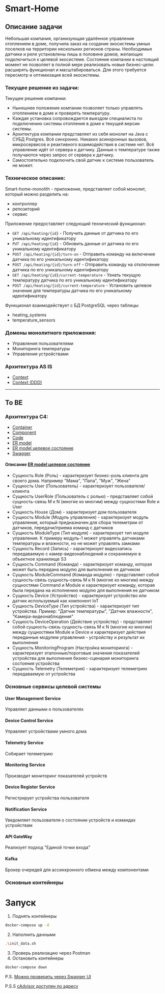 # Smart-Home
## Описание задачи
Небольшая компания, организующая удалённое управление отоплением в доме, получила заказ на создание экосистемы умных поселков на территории нескольких регионов страны. Необходимые датчики и реле установлены лишь в половине домов, желающих подключиться к целевой экосистеме.
Состояние компании в настоящий момент не позволяет в полной мере реализовать новые бизнес-цели: расширять функционал и масштабироваться. Для этого требуется пересмотр и оптимизация всей экосистемы.
### Текущее решение из задачи:
Текущее решение компании:
- Нынешнее положение компании позволяет только управлять отоплением в доме и проверять температуру.
- Каждая установка сопровождается выездом специалиста по подключению системы отопления в доме к текущей версии системы.
- Архитектура компании представляет из себя монолит на Java с СУБД Postgres. Всё синхронно. Никаких асинхронных вызовов, микросервисов и реактивного взаимодействия в системе нет. Всё управление идёт от сервера к датчику. Данные о температуре также получаются через запрос от сервера к датчику.
- Самостоятельно подключить свой датчик к системе пользователь не может.
### Техническое описание:
Smart-home-monolith - приложение, представляет собой монолит, который можно разделить на:
- контроллер
- репозиторий
- сервис

Приложение предоставляет следующий технический функционал:
   * `GET /api/heating/{id}` - Получить данные от датчика по его уникальному идентификатору
   * `PUT /api/heating/{id}` - Обновить данные от датчика по его уникальному идентификатору
   * `POST /api/heating/{id}/turn-on` - Отправить команду на включение датчика по его уникальному идентификатору
   * `POST /api/heating/{id}/turn-off` - Отправить команду на отключение датчика по его уникальному идентификатору
   * `GET /api/heating/{id}/current-temperature` - Узнать текущую температуру датчика по его уникальному идентификатору
   * `POST /api/heating/{id}/current-temperature` - Установить целевое значение для температуры датчика по его уникальному идентификатору

Функционал взаимодействует с БД PostgreSQL через таблицы:
* heating_systems
* temperature_sensors

### Домены монолитного приложения:
* Управления пользователями
* Мониторинга температуры
* Управления устройствами

### Архитектура AS IS
* [Context](documents/C4/context/smart-home-monolith.puml)
* [Context (DDD)](documents/C4/context/smart-home-monolith-domain.puml)
------------
## To BE

### Архитектура C4:
* [Container](documents/C4/container/smart-home-ms-container.puml)
* [Component](documents/C4/component/smart-home-ms-component.puml)
* [Code](documents/C4/code)
* [ER model](documents/other/er-model.puml)
* [ER model целевое состояние](documents/other/er-model-target.puml)
* [Swagger](documents/other/swagger.yaml)

#### Описание [ER model целевое состояние](documents/other/er-model-target.puml)
* Сущность Role (Роль) - характеризует бизнес-роль клиента для своего дома. Например "Мама", "Папа", "Муж", "Жена"
* Сущность User (Пользователь) - характеризует пользователя/клиента
* Сущность UserRole (Пользователь с ролью) - представляет собой сущность-связь M к N (многие ко многим) между сущностями Role и User
* Сущность House (Дом) - характеризует дом пользователя
* Сущность Module (Модуль управления) - характеризует модуль управления, который предназначен для сбора телеметрии от датчиков, передачи/приема команд с датчиков
* Сущность ModuleType (Тип модуля) - характеризует тип модуля управления. К примеру модуль-1 может управлять датчиками температуры и влажности, но не может управлять замками
* Сущность Record (Запись) - характеризует видеозапись передаваемую с камер-видеонаблюдений и сохраняемую в объектное хранилище S3
* Сущность Command (Команда) - характеризует команду, которая может быть передана модулю для выполнения ее датчиком
* Сущность ModuleCommand (Команда модулю) - представляет собой сущность-связь сущность-связь M к N (многие ко многим) между сущностями Command и Module и характеризует команду, которая была передана на исполнению модулю для выполнения ее датчиком
* Сущность Device (Устройство) - характеризует устройство или датчик используемый как компонент IoT
* Сущность DeviceType (Тип устройства) - характеризует тип устройства. Пример: "Датчик температуры", "Датчик влажности", "Камера-видеонаблюдения"
* Сущность DeviceOperation (Действие устройству) - представляет собой сущность-связь сущность-связь M к N (многие ко многим) между сущностями Module и Device и характеризует действия переданные модулем управления -  устройству и результат их выполнения
* Сущность MonitoringProgram (Настройка мониторинга) - характеризует эталонные/пороговые значения показателей устройства для выполнения бизнес-сценария мониторинга состояния устройства
* Сущность Telemetry (Телеметрия) - характеризует телеметрию передаваемую от устройства



### Основные сервисы целевой системы

#### User Management Service
Управляет данными о пользователях
#### Device Control Service
Управляет устройствами умного дома
#### Telemetry Service
Собирает телеметрию
#### Monitoring Service
Производит мониторинг показателей устройств
#### Device Register Service
Регистрирует устройства пользователя
#### Notification Service
Уведомляет пользователя о состоянии устройств и командах устройствам
#### API GateWay
Реализует подход "Единой точки входа"
#### Kafka
Брокер очередей для ассинхронного обмена между компонентами
### Основные контейнеры

# Запуск
1. Поднять контейнеры
```bash
docker-compose up -d
```
2. Наполнить данными
```bash
.\init_data.sh
```
3. Проверь реализацию через Postman
4. Остановить контейнеры
```bash
docker-compose down
```

P.S. [Можно проверить через Swagger UI](http://localhost:8085/swagger-ui)

P.S.S [cAdvisor доступен по адресу](http://localhost:8080/containers/)